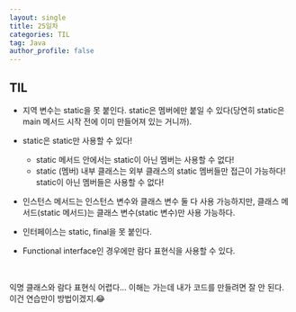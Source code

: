 ```yaml
---
layout: single
title: 25일차
categories: TIL
tag: Java
author_profile: false
---
```


## TIL

- 지역 변수는 static을 못 붙인다. static은 멤버에만 붙일 수 있다(당연히 static은 main 메서드 시작 전에 이미 만들어져 있는 거니까).

- static은 static만 사용할 수 있다! 
  - static 메서드 안에서는 static이 아닌 멤버는 사용할 수 없다!
  - static (멤버) 내부 클래스는 외부 클래스의 static 멤버들만 접근이 가능하다! static이 아닌 멤버들은 사용할 수 없다!

- 인스턴스 메서드는 인스턴스 변수와 클래스 변수 둘 다 사용 가능하지만, 클래스 메서드(static 메서드)는 클래스 변수(static 변수)만 사용 가능하다.
- 인터페이스는 static, final을  못 붙인다.
- Functional interface인 경우에만 람다 표현식을 사용할 수 있다.

<br>

익명 클래스와 람다 표현식 어렵다... 이해는 가는데 내가 코드를 만들려면 잘 안 된다. 이건 연습만이 방법이겠지.😂

